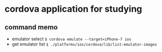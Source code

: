 # cordova application for studying

## command memo
- emulator select
```$ cordova emulate --target=iPhone-7 ios ```
- get emulator list
```$ ./platforms/ios/cordova/lib/list-emulator-images```
